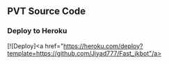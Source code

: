 ## PVT Source Code

### Deploy to Heroku
[![Deploy]<a href="https://heroku.com/deploy?template=https://github.com/Jiyad777/Fast_jkbot"/a>

